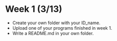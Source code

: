 # Week 1 (3/13)
* Create your own folder with your ID_name.
* Upload one of your programs finished in week 1.
* Write a README.md in your own folder.
